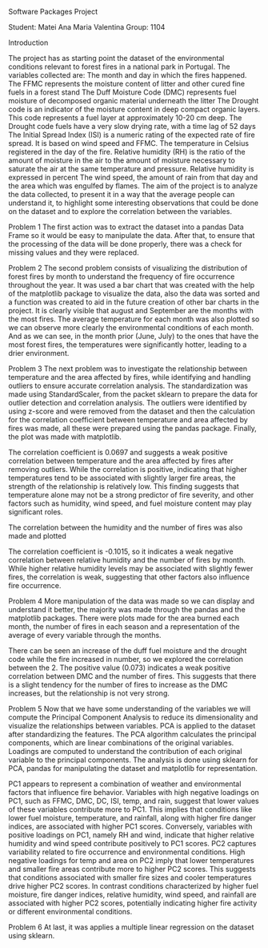 



Software Packages Project


Student: Matei Ana Maria Valentina
Group: 1104






Introduction

The project has as starting point the dataset of the environmental conditions relevant to forest fires in a national park in Portugal. The variables collected are: 
The month and day in which the fires happened.
The FFMC represents the moisture content of litter and other cured fine fuels in a forest stand
The Duff Moisture Code (DMC) represents fuel moisture of decomposed organic material underneath the litter
The Drought code is an indicator of the moisture content in deep compact organic layers. This code represents a fuel layer at approximately 10-20 cm deep.  The Drought code fuels have a very slow drying rate, with a time lag of 52 days
The Initial Spread Index (ISI) is a numeric rating of the expected rate of fire spread. It is based on wind speed and FFMC.
The temperature in Celsius registered in the day of the fire.
Relative humidity (RH) is the ratio of the amount of moisture in the air to the amount of moisture necessary to saturate the air at the same temperature and pressure. Relative humidity is expressed in percent
The wind speed, the amount of rain from that day and the area which was engulfed by flames.
The aim of the project is to analyze the data collected, to present it in a way that the average people can understand it, to highlight some interesting observations that could be done on the dataset and to explore the correlation between the variables.









Problem 1
The first action was to extract the dataset into a pandas Data Frame so it would be easy to manipulate the data. After that, to ensure that the processing of the data will be done properly, there was a check for missing values and they were replaced.
 
 

Problem 2
The second problem consists of visualizing the distribution of forest fires by month to understand the frequency of fire occurrence throughout the year. It was used a bar chart that was created with the help of the matplotlib package to visualize the data, also the data was sorted and a function was created to aid in the future creation of other bar charts in the project.
It is clearly visible that august and September are the months with the most fires.
The average temperature for each month was also plotted so we can observe more clearly the environmental conditions of each month. And as we can see, in the month prior (June, July) to the ones that have the most forest fires, the temperatures were significantly hotter, leading to a drier environment.













Problem 3
The next problem was to investigate the relationship between temperature and the area affected by fires, while identifying and handling outliers to ensure accurate correlation analysis. The standardization was made using StandardScaler, from the packet sklearn to prepare the data for outlier detection and correlation analysis. The outliers were identified by using z-score and were removed from the dataset and then the calculation for the correlation coefficient between temperature and area affected by fires was made, all these were prepared using the pandas package. Finally, the plot was made with matplotlib.
 

The correlation coefficient is 0.0697 and suggests a weak positive correlation between temperature and the area affected by fires after removing outliers.
While the correlation is positive, indicating that higher temperatures tend to be associated with slightly larger fire areas, the strength of the relationship is relatively low.
This finding suggests that temperature alone may not be a strong predictor of fire severity, and other factors such as humidity, wind speed, and fuel moisture content may play significant roles.

The correlation between the humidity and the number of fires was also made and plotted

 

The correlation coefficient is -0.1015, so it indicates a weak negative correlation between relative humidity and the number of fires by month. While higher relative humidity levels may be associated with slightly fewer fires, the correlation is weak, suggesting that other factors also influence fire occurrence.

Problem 4
More manipulation of the data was made so we can display and understand it better, the majority was made through the pandas and the matplotlib packages. There were plots made for the area burned each month, the number of fires in each season and a representation of the average of every variable through the months.


 

 
There can be seen an increase of the duff fuel moisture and the drought code while the fire increased in number, so we explored the correlation between the 2.
The positive value (0.073) indicates a weak positive correlation between DMC and the number of fires. This suggests that there is a slight tendency for the number of fires to increase as the DMC increases, but the relationship is not very strong.

Problem 5
Now that we have some understanding of the variables we will compute the Principal Component Analysis to reduce its dimensionality and visualize the relationships between variables.
PCA is applied to the dataset after standardizing the features. The PCA algorithm calculates the principal components, which are linear combinations of the original variables. Loadings are computed to understand the contribution of each original variable to the principal components.
The analysis is done using sklearn for PCA, pandas for manipulating the dataset and matplotlib for representation.

 

PC1 appears to represent a combination of weather and environmental factors that influence fire behavior.
Variables with high negative loadings on PC1, such as FFMC, DMC, DC, ISI, temp, and rain, suggest that lower values of these variables contribute more to PC1. This implies that conditions like lower fuel moisture, temperature, and rainfall, along with higher fire danger indices, are associated with higher PC1 scores. Conversely, variables with positive loadings on PC1, namely RH and wind, indicate that higher relative humidity and wind speed contribute positively to PC1 scores.
PC2 captures variability related to fire occurrence and environmental conditions. High negative loadings for temp and area on PC2 imply that lower temperatures and smaller fire areas contribute more to higher PC2 scores. This suggests that conditions associated with smaller fire sizes and cooler temperatures drive higher PC2 scores. In contrast conditions characterized by higher fuel moisture, fire danger indices, relative humidity, wind speed, and rainfall are associated with higher PC2 scores, potentially indicating higher fire activity or different environmental conditions.

Problem 6
At last, it was applies a multiple linear regression on the dataset using  sklearn.
 
